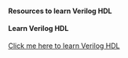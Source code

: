 #### Resources to learn Verilog HDL

#### Learn Verilog HDL 
[Click me here to learn Verilog HDL](https://github.com/dicdesign/ieeeMentorshipHyd/blob/main/verilog/readme.md)
